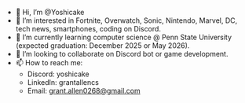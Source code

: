 - 👋 Hi, I’m @Yoshicake
- 👀 I’m interested in Fortnite, Overwatch, Sonic, Nintendo, Marvel, DC, tech news, smartphones, coding on Discord.
- 🌱 I’m currently learning computer science @ Penn State University (expected graduation: December 2025 or May 2026).
- 💞️ I’m looking to collaborate on Discord bot or game development.
- 📫 How to reach me:
    - Discord: yoshicake
    - LinkedIn: grantallencs
    - Email: grant.allen0268@gmail.com

<!---
Yoshicake/Yoshicake is a ✨ special ✨ repository because its `README.md` (this file) appears on your GitHub profile.
You can click the Preview link to take a look at your changes.
--->
